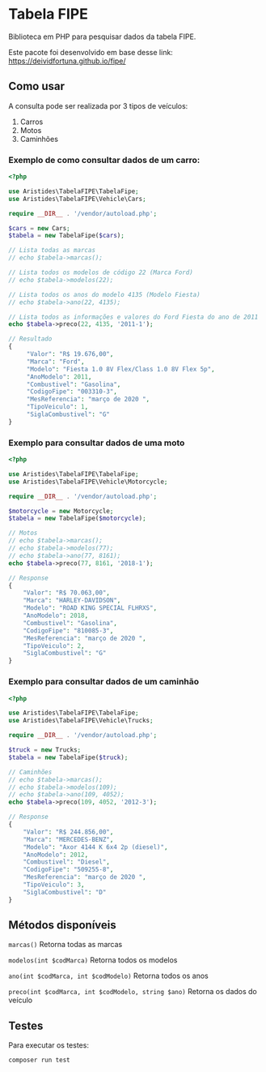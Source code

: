 Tabela FIPE
===========

Biblioteca em PHP para pesquisar dados da tabela FIPE.

Este pacote foi desenvolvido em base desse link: https://deividfortuna.github.io/fipe/

## Como usar

A consulta pode ser realizada por 3 tipos de veículos:

1. Carros
2. Motos
3. Caminhões

### Exemplo de como consultar dados de um carro:

```php
<?php

use Aristides\TabelaFIPE\TabelaFipe;
use Aristides\TabelaFIPE\Vehicle\Cars;

require __DIR__ . '/vendor/autoload.php';

$cars = new Cars;
$tabela = new TabelaFipe($cars);

// Lista todas as marcas
// echo $tabela->marcas();

// Lista todos os modelos de código 22 (Marca Ford)
// echo $tabela->modelos(22);

// Lista todos os anos do modelo 4135 (Modelo Fiesta)
// echo $tabela->ano(22, 4135);

// Lista todos as informações e valores do Ford Fiesta do ano de 2011
echo $tabela->preco(22, 4135, '2011-1');

// Resultado
{
     "Valor": "R$ 19.676,00",
     "Marca": "Ford",
     "Modelo": "Fiesta 1.0 8V Flex/Class 1.0 8V Flex 5p",
     "AnoModelo": 2011,
     "Combustivel": "Gasolina",
     "CodigoFipe": "003310-3",
     "MesReferencia": "março de 2020 ",
     "TipoVeiculo": 1,
     "SiglaCombustivel": "G"
}
```

### Exemplo para consultar dados de uma moto

```php
<?php

use Aristides\TabelaFIPE\TabelaFipe;
use Aristides\TabelaFIPE\Vehicle\Motorcycle;

require __DIR__ . '/vendor/autoload.php';

$motorcycle = new Motorcycle;
$tabela = new TabelaFipe($motorcycle);

// Motos
// echo $tabela->marcas();
// echo $tabela->modelos(77);
// echo $tabela->ano(77, 8161);
echo $tabela->preco(77, 8161, '2018-1');

// Response
{
    "Valor": "R$ 70.063,00",
    "Marca": "HARLEY-DAVIDSON",
    "Modelo": "ROAD KING SPECIAL FLHRXS",
    "AnoModelo": 2018,
    "Combustivel": "Gasolina",
    "CodigoFipe": "810085-3",
    "MesReferencia": "março de 2020 ",
    "TipoVeiculo": 2,
    "SiglaCombustivel": "G"
}
```

### Exemplo para consultar dados de um caminhão

```php
<?php

use Aristides\TabelaFIPE\TabelaFipe;
use Aristides\TabelaFIPE\Vehicle\Trucks;

require __DIR__ . '/vendor/autoload.php';

$truck = new Trucks;
$tabela = new TabelaFipe($truck);

// Caminhões
// echo $tabela->marcas();
// echo $tabela->modelos(109);
// echo $tabela->ano(109, 4052);
echo $tabela->preco(109, 4052, '2012-3');

// Response
{
    "Valor": "R$ 244.856,00",
    "Marca": "MERCEDES-BENZ",
    "Modelo": "Axor 4144 K 6x4 2p (diesel)",
    "AnoModelo": 2012,
    "Combustivel": "Diesel",
    "CodigoFipe": "509255-8",
    "MesReferencia": "março de 2020 ",
    "TipoVeiculo": 3,
    "SiglaCombustivel": "D"
}
```

## Métodos disponíveis

`marcas()` Retorna todas as marcas

`modelos(int $codMarca)` Retorna todos os modelos

`ano(int $codMarca, int $codModelo)` Retorna todos os anos

`preco(int $codMarca, int $codModelo, string $ano)` Retorna os dados do veículo

## Testes

Para executar os testes:

`composer run test`
